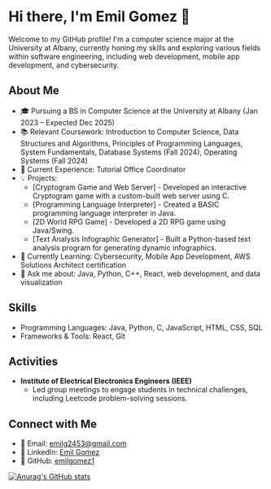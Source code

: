 

# Hi there, I'm Emil Gomez 👋

Welcome to my GitHub profile! I'm a computer science major at the University at Albany, currently honing my skills and exploring various fields within software engineering, including web development, mobile app development, and cybersecurity.



## About Me

- 🎓 Pursuing a BS in Computer Science at the University at Albany (Jan 2023 – Expected Dec 2025)
- 📚 Relevant Coursework: Introduction to Computer Science, Data Structures and Algorithms, Principles of Programming Languages, System Fundamentals, Database Systems (Fall 2024), Operating Systems (Fall 2024)
- 💼 Current Experience: Tutorial Office Coordinator
- 💡 Projects: 
  - [Cryptogram Game and Web Server] - Developed an interactive Cryptogram game with a custom-built web server using C.
  - [Programming Language Interpreter] - Created a BASIC programming language interpreter in Java.
  - [2D World RPG Game] - Developed a 2D RPG game using Java/Swing.
  - [Text Analysis Infographic Generator] - Built a Python-based text analysis program for generating dynamic infographics.
- 🌱 Currently Learning: Cybersecurity, Mobile App Development, AWS Solutions Architect certification
- 💬 Ask me about: Java, Python, C++, React, web development, and data visualization

## Skills

- Programming Languages: Java, Python, C, JavaScript, HTML, CSS, SQL
- Frameworks & Tools: React, Git

## Activities

- **Institute of Electrical Electronics Engineers (IEEE)**
  - Led group meetings to engage students in technical challenges, including Leetcode problem-solving sessions.


## Connect with Me

- 📧 Email: [emilg2453@gmail.com](mailto:emilg2453@gmail.com)
- 💼 LinkedIn: [Emil Gomez](https://www.linkedin.com/in/emilgomez)
- 🐙 GitHub: [emilgomez1](https://github.com/emilgomez1)


[![Anurag's GitHub stats](https://github-readme-stats.vercel.app/api?username=emilgomez1)](https://github.com/emilgomez1/github-readme-stats)

